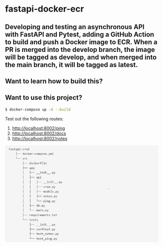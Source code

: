 
# fastapi-docker-ecr

## Developing and testing an asynchronous API with FastAPI and Pytest, adding a GitHub Action to build and push a Docker image to ECR. When a PR is merged into the develop branch, the image will be tagged as develop, and when merged into the main branch, it will be tagged as latest.


## Want to learn how to build this?


## Want to use this project?


```sh
$ docker-compose up -d --build
```

Test out the following routes:

1. [http://localhost:8002/ping](http://localhost:8002/ping)
1. [http://localhost:8002/docs](http://localhost:8002/docs)
1. [http://localhost:8002/notes](http://localhost:8002/notes)


![alt text](image.png)
